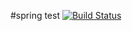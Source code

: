 #spring test [![Build Status](https://travis-ci.org/choi2142/springboot-webservice.svg?branch=master)](https://travis-ci.org/choi2142/springboot-webservice)